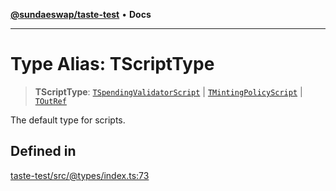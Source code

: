[**@sundaeswap/taste-test**](../README.md) • **Docs**

***

# Type Alias: TScriptType

> **TScriptType**: [`TSpendingValidatorScript`](TSpendingValidatorScript.md) \| [`TMintingPolicyScript`](TMintingPolicyScript.md) \| [`TOutRef`](TOutRef.md)

The default type for scripts.

## Defined in

[taste-test/src/@types/index.ts:73](https://github.com/SundaeSwap-finance/sundae-sdk/blob/main/packages/taste-test/src/@types/index.ts#L73)
